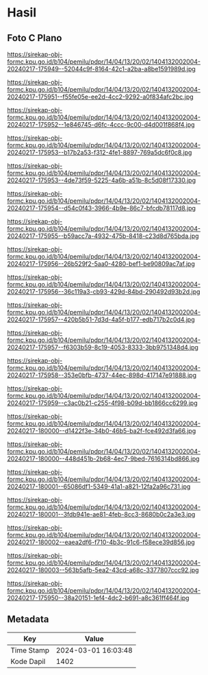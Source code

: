 # Hasil

## Foto C Plano

https://sirekap-obj-formc.kpu.go.id/b104/pemilu/pdpr/14/04/13/20/02/1404132002004-20240217-175949--52044c9f-8164-42c1-a2ba-a8be1591989d.jpg

https://sirekap-obj-formc.kpu.go.id/b104/pemilu/pdpr/14/04/13/20/02/1404132002004-20240217-175951--f55fe05e-ee2d-4cc2-9292-a0f834afc2bc.jpg

https://sirekap-obj-formc.kpu.go.id/b104/pemilu/pdpr/14/04/13/20/02/1404132002004-20240217-175952--1e846745-d6fc-4ccc-9c00-d4d001f868f4.jpg

https://sirekap-obj-formc.kpu.go.id/b104/pemilu/pdpr/14/04/13/20/02/1404132002004-20240217-175953--b17b2a53-f312-4fe1-8897-769a5dc6f0c8.jpg

https://sirekap-obj-formc.kpu.go.id/b104/pemilu/pdpr/14/04/13/20/02/1404132002004-20240217-175953--4de73f59-5225-4a6b-a51b-8c5d08f17330.jpg

https://sirekap-obj-formc.kpu.go.id/b104/pemilu/pdpr/14/04/13/20/02/1404132002004-20240217-175954--d54c0f43-3966-4b9e-86c7-bfcdb78117d8.jpg

https://sirekap-obj-formc.kpu.go.id/b104/pemilu/pdpr/14/04/13/20/02/1404132002004-20240217-175955--b59acc7a-4932-475b-8418-c23d8d765bda.jpg

https://sirekap-obj-formc.kpu.go.id/b104/pemilu/pdpr/14/04/13/20/02/1404132002004-20240217-175956--26b529f2-5aa0-4280-bef1-be90809ac7af.jpg

https://sirekap-obj-formc.kpu.go.id/b104/pemilu/pdpr/14/04/13/20/02/1404132002004-20240217-175956--36c119a3-cb93-429d-84bd-290492d93b2d.jpg

https://sirekap-obj-formc.kpu.go.id/b104/pemilu/pdpr/14/04/13/20/02/1404132002004-20240217-175957--420b5b51-7d3d-4a5f-b177-edb717b2c0d4.jpg

https://sirekap-obj-formc.kpu.go.id/b104/pemilu/pdpr/14/04/13/20/02/1404132002004-20240217-175957--f6303b59-8c19-4053-8333-3bb9751348d4.jpg

https://sirekap-obj-formc.kpu.go.id/b104/pemilu/pdpr/14/04/13/20/02/1404132002004-20240217-175958--353e0bfb-4737-44ec-898d-417147e91888.jpg

https://sirekap-obj-formc.kpu.go.id/b104/pemilu/pdpr/14/04/13/20/02/1404132002004-20240217-175959--c3ac0b21-c255-4f98-b09d-bb1866cc6299.jpg

https://sirekap-obj-formc.kpu.go.id/b104/pemilu/pdpr/14/04/13/20/02/1404132002004-20240217-180000--d1422f3e-34b0-46b5-ba2f-fce492d3fa66.jpg

https://sirekap-obj-formc.kpu.go.id/b104/pemilu/pdpr/14/04/13/20/02/1404132002004-20240217-180000--448d451b-2b68-4ec7-9bed-7616314bd866.jpg

https://sirekap-obj-formc.kpu.go.id/b104/pemilu/pdpr/14/04/13/20/02/1404132002004-20240217-180001--65086df1-5349-41a1-a821-12fa2a96c731.jpg

https://sirekap-obj-formc.kpu.go.id/b104/pemilu/pdpr/14/04/13/20/02/1404132002004-20240217-180001--3fdb941e-ae81-4feb-8cc3-8680b0c2a3e3.jpg

https://sirekap-obj-formc.kpu.go.id/b104/pemilu/pdpr/14/04/13/20/02/1404132002004-20240217-180002--eaea2df6-f710-4b3c-91c6-f58ece39d856.jpg

https://sirekap-obj-formc.kpu.go.id/b104/pemilu/pdpr/14/04/13/20/02/1404132002004-20240217-180003--563b5afb-5ea2-43cd-a68c-3377807ccc92.jpg

https://sirekap-obj-formc.kpu.go.id/b104/pemilu/pdpr/14/04/13/20/02/1404132002004-20240217-175950--38a20151-1ef4-4dc2-b691-a8c361ff464f.jpg


## Metadata

| Key        | Value               |
| ---------- | ------------------- |
| Time Stamp | 2024-03-01 16:03:48 |
| Kode Dapil | 1402                |



